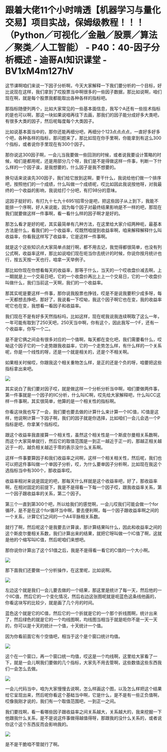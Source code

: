 # 跟着大佬11个小时啃透【机器学习与量化交易】项目实战，保姆级教程！！！（Python／可视化／金融／股票／算法／聚类／人工智能） - P40：40-因子分析概述 - 迪哥AI知识课堂 - BV1xM4m127hV

这节课啊咱们来说一下因子分析啊，今天大家解释一下我们要分析的一个目标，好比说现在这样，我们拿到了哎股票当中啊很多的一些因子数据，那比如说啊，咱们现在啊，就是每个股票我都能取出各种各样的指标吧。

那指标随便列两个，比如大家常见的一些基本面信息，我写个A还有一些技术指标的是也可以啊，那这一块如果说咱再往下去画，那我们的因子能分成好多大类吧，有很多大类的因子，然后呢每度每个大类因子。

比如说基本面当中的，那你还能再细分吧，再细分个123点点点点，一直好多好多个吧，各种各样的指标，那问题来了，那比如现在你手里啊，你能拿到有这么300个指标，或者说你手里现在有300个因子。

那你说这300因子啊，一会儿当我要做一些回测的时候，或者说我要设计策略的时候，咱们是都用呢，还是用部分几个呀，我们是不是得做这样一件事，判断一下什么样的一个因子诶，是我想要的，什么因子是我不想要的。

换句话来说诶先300因子，我们给它放到这啊，要干什么，我说给他们做一个排序吧，按照他们的一个成绩，什么叫做一个成绩呢，哎比如因此我说按他呀，对我最终的一个收益的影响，我说给打个分吧，有打98分的意味。

这因子挺好的，有打九十七九十6951招零分是吧，把这些因子从上到下，我能不能排一个序啊，好人来说能，因为每个因子对最终结果影响是不一样的吧，那现在我们就要做这样一件事啊，看一看什么样的因子啊才是好的。

那怎么看才是好的呢，其实最简单有几种方法，在这里给大家介绍两种呃，最基本方法是什么，看我们的一个收益率，哎既然咱提到收益率啊，咱来解释解释什么叫收益率，你看我这样写了收益率，它是这样一件事啊。

就是这个这些知识点大家简单点就行啊，都不用去记，我觉得都很简单，也没有列公式啊，收益率这样，那比如说咱们现在呃当你去统计的时候，你说你按月统计也行，按五天按一天也行，咱拿一天举例子。

那比如你现在你想看每天的收益率，那等于什么，当天的一个哎收盘价减去啊，上一期就是上一个交易日吧，它的一个收盘价再比上上一个交易日，它的一个收盘价叫做什么，我们当前这一天啊，我们的一个收益率。

那其实呢是要这样一件事，那你说我股票也挣钱，哎是不是说我要积少成多呀，每一天都想去挣吧，那好了，我说看一下哎呦，我这个因子啊它也在变，我的收益率呢它也在变，我想看一看因子和收益率。

我们现在不是有好多天然指标吗，比如这样，现在呢我说我连续啊取了这么一年，一年可能有取到了250天吧，250天当中啊，你有这个，因此我写一个F，还有一个收益率，你写一个二。

是不是它俩之间会有很多对应的一个值啊，每天都在变化吧，我们需要看什么，哎呦这个因子它的一个走势跟我收益率，它的一个走势怎么样，有什么样的一个关系呢，你是一个线性的呀，还是一个就是相关的，还是个不相关啊。

如果相关时候哎，你跟我这个相关重物怎么样，是正的还是个负的呀，咱要把这些指标拿出来吧。

![](img/fef264a4519c238ca4cdddecb2b60930_1.png)

其实说白了我们要对因子哎，就是做这样一个分析分析当中啊，咱们要做两件事，第一件事就是一个因子的IIC分析，什么叫IC啊，哎先给大家解释吧，什么叫CC这样一件事啊，其实很简单，他算的是一个相关性的指标啊。

你看这块我也写了一会，我们要也要去做的计算什么来计算一个IIC值，IC值是这样，他说啊计算一下因子啊，我们的因子就是你选择，比如咱们一会儿会选一个P指标是吧，你拿某个指标哎。

跟这个收益率我直接算一个相关性，虽然这个相关性是一个斯皮尔曼相关系数啊，而这个大家简单就行，然后它的取值范围是一到正一越近于正一的，那越正相关越近于一的，越负相关越近于零的表示没什么关系啊。

这样一件事要算因子和我们收益率之间啊，这样一个相关相关性，然后呢，我们也可以把这件事叫做一个单因子分析，哎，为什么要单因子分析啊，比如现在我这个选指标当中有300个，那收益率哎。

收益率相对来说是固定的吧，那每天什么样就是这个收益率吧，好了，那收益率啊，在相对固定的前提下，我是不是得看一下每一个因子哎，跟我收益率关系，第一个因子跟收益率的关系，第二个因子。

第三个一直到第300个吧，所以给我们的感觉啊，一会儿哎我们可能会做一个for循环，是不是在这个for循环当中啊，要去便利啊，每一个因子跟收益率啊之间的一个关系，计算它们之间的一个A4平脉相关系数。

就行了啊，然后呢这个是我要去计算诶，那计算结果叫什么，因此和收益率之间的这个斯皮尔曼相关系数，我们计算出来的结果，就把它呀叫做一个IC值了啊，这就是他的个缩写叫IC值，然后呢咱们来想吧。

那你说你计算出了这个S1值之后，我是不是得看一看它的C值的一个大小啊。

![](img/fef264a4519c238ca4cdddecb2b60930_3.png)

那下面我们还要做一个分析操作，在这里呢，比如说啊。

![](img/fef264a4519c238ca4cdddecb2b60930_5.png)

左边这个就是我们一会儿要去做的一个结果，那这里是统计了每一天，然后他的一个IIC值，然后它的一个变化情况，然后右边这张图呢就是呃蓝色这条线他画的，你看这块写的比较少，就是画了几个月的时间。

蓝色这个就是它的IC值，然后它的一个折就是它的一个那个折线图啊，统计出来了，然后绿色的就是它的一个均线图啊，均线图当相当于就是呃你不是一天一天的，你可以是十天的统计一个值，十天统计一个值。

因为你看前面它有个空值吧，相当于这个是个窗口统计均值。

![](img/fef264a4519c238ca4cdddecb2b60930_7.png)

这个在一个窗口，再一个窗口统一均值，哎这是一个均线啊，这里给大家看了一下，就是一会儿啊我们要做的几个指标，大家先不用去管啊，这些数值这些东西我们一会怎么去做。



![](img/fef264a4519c238ca4cdddecb2b60930_9.png)

一会儿代码当中，咱为大家慢慢去说啊，怎么样画这个图，以及怎么样把这个结果给它呈现出来，然后呢你看这个基础当中啊，它是什么，是不是有一些正负值啊，哎像我刚才说的，我们有一个取值范围吧，一到正一之间。

我们要找啊，看一看哪些因子跟收益率之间关系越大，关系越大的，我来挖掘一下他跟我什么关系，是不是说这件事做得越值得呀，那跟我的没什么关系的，或者说你这个这个东西反而会影响我的。



![](img/fef264a4519c238ca4cdddecb2b60930_11.png)

是不是干脆咱不管就行了啊。